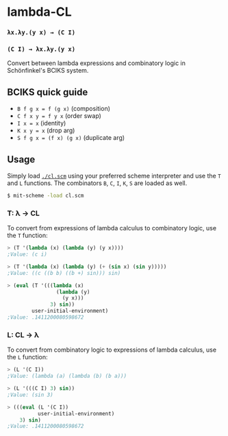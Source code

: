 # lambda-CL

### `λx.λy.(y x) → (C I)`
### `(C I) → λx.λy.(y x)`

Convert between lambda expressions and combinatory logic in Schönfinkel's
BCIKS system.

## BCIKS quick guide

- `B f g x = f (g x)` (composition)
- `C f x y = f y x` (order swap)
- `I x = x` (identity)
- `K x y = x` (drop arg)
- `S f g x = (f x) (g x)` (duplicate arg)

## Usage

Simply load [`./cl.scm`](./cl.scm) using your preferred scheme interpreter
and use the `T` and `L` functions. The combinators `B`, `C`, `I`, `K`, `S`
are loaded as well.

```sh
$ mit-scheme -load cl.scm
```

### T: λ -> CL

To convert from expressions of lambda calculus to combinatory logic, use the
`T` function:

```scheme
> (T '(lambda (x) (lambda (y) (y x))))
;Value: (c i)

> (T '(lambda (x) (lambda (y) (+ (sin x) (sin y)))))
;Value: ((c ((b b) ((b +) sin))) sin)

> (eval (T '(((lambda (x)
                (lambda (y)
                  (y x)))
              3) sin))
        user-initial-environment)
;Value: .1411200080598672
```

### L: CL -> λ

To convert from combinatory logic to expressions of lambda calculus, use the
`L` function:

```scheme
> (L '(C I))
;Value: (lambda (a) (lambda (b) (b a)))

> (L '(((C I) 3) sin))
;Value: (sin 3)

> (((eval (L '(C I))
          user-initial-environment)
    3) sin)
;Value: .1411200080598672
```
